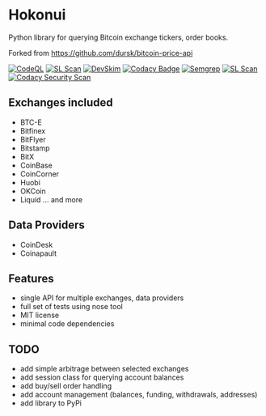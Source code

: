 # Hokonui
Python library for querying Bitcoin exchange tickers, order books. 

Forked from <https://github.com/dursk/bitcoin-price-api>

[![CodeQL](https://github.com/laisee/hokonui/actions/workflows/codeql-analysis.yml/badge.svg)](https://github.com/laisee/hokonui/actions/workflows/codeql-analysis.yml)
[![SL Scan](https://github.com/laisee/hokonui/actions/workflows/shiftleft-analysis.yml/badge.svg)](https://github.com/laisee/hokonui/actions/workflows/shiftleft-analysis.yml)
[![DevSkim](https://github.com/laisee/hokonui/actions/workflows/devskim-analysis.yml/badge.svg)](https://github.com/laisee/hokonui/actions/workflows/devskim-analysis.yml)
[![Codacy Badge](https://app.codacy.com/project/badge/Grade/cf037d2688d24eb5917e4797af7199b6)](https://www.codacy.com/gh/laisee/hokonui/dashboard?utm_source=github.com&amp;utm_medium=referral&amp;utm_content=laisee/hokonui&amp;utm_campaign=Badge_Grade)
[![Semgrep](https://github.com/laisee/hokonui/actions/workflows/semgrep.yml/badge.svg)](https://github.com/laisee/hokonui/actions/workflows/semgrep.yml)
[![SL Scan](https://github.com/laisee/hokonui/actions/workflows/shiftleft-analysis.yml/badge.svg)](https://github.com/laisee/hokonui/actions/workflows/shiftleft-analysis.yml)
[![Codacy Security Scan](https://github.com/laisee/hokonui/actions/workflows/codacy-analysis.yml/badge.svg)](https://github.com/laisee/hokonui/actions/workflows/codacy-analysis.yml)

## Exchanges included
- BTC-E
- Bitfinex
- BitFlyer
- Bitstamp
- BitX
- CoinBase
- CoinCorner
- Huobi
- OKCoin
- Liquid
 ... and more 

## Data Providers
- CoinDesk
- Coinapault

## Features
- single API for multiple exchanges, data providers
- full set of tests using nose tool
- MIT license
- minimal code dependencies
 
## TODO
- add simple arbitrage between selected exchanges
- add session class for querying account balances
- add buy/sell order handling
- add account management (balances, funding, withdrawals, addresses)
- add library to PyPi
